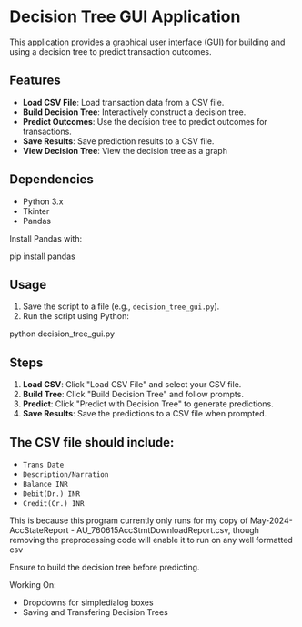 # Decision Tree GUI Application

This application provides a graphical user interface (GUI) for building and using a decision tree to predict transaction outcomes.

## Features

- **Load CSV File**: Load transaction data from a CSV file.
- **Build Decision Tree**: Interactively construct a decision tree.
- **Predict Outcomes**: Use the decision tree to predict outcomes for transactions.
- **Save Results**: Save prediction results to a CSV file.
- **View Decision Tree**: View the decision tree as a graph

## Dependencies

- Python 3.x
- Tkinter
- Pandas

Install Pandas with:

pip install pandas

## Usage

1. Save the script to a file (e.g., `decision_tree_gui.py`).
2. Run the script using Python:

python decision_tree_gui.py


## Steps

1. **Load CSV**: Click "Load CSV File" and select your CSV file.
2. **Build Tree**: Click "Build Decision Tree" and follow prompts.
3. **Predict**: Click "Predict with Decision Tree" to generate predictions.
4. **Save Results**: Save the predictions to a CSV file when prompted.

## The CSV file should include:

- `Trans Date`
- `Description/Narration`
- `Balance INR`
- `Debit(Dr.) INR`
- `Credit(Cr.) INR`

This is because this program currently only runs for my copy of May-2024-AccStateReport - AU_760615AccStmtDownloadReport.csv, though removing the preprocessing code will enable it to run on any well formatted csv

Ensure to build the decision tree before predicting.

Working On:

- Dropdowns for simpledialog boxes
- Saving and Transfering Decision Trees
